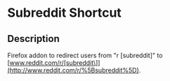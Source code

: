 # Subreddit Shortcut

## Description

Firefox addon to redirect users from "r [subreddit]" to [www.reddit.com/r/[subreddit\]](http://www.reddit.com/r/%5Bsubreddit%5D).